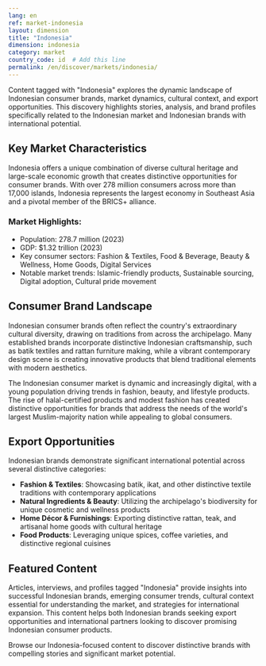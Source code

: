 ```yaml
---
lang: en
ref: market-indonesia
layout: dimension
title: "Indonesia"
dimension: indonesia
category: market
country_code: id  # Add this line
permalink: /en/discover/markets/indonesia/
---
```


Content tagged with "Indonesia" explores the dynamic landscape of Indonesian consumer brands, market dynamics, cultural context, and export opportunities. This discovery highlights stories, analysis, and brand profiles specifically related to the Indonesian market and Indonesian brands with international potential.

## Key Market Characteristics

Indonesia offers a unique combination of diverse cultural heritage and large-scale economic growth that creates distinctive opportunities for consumer brands. With over 278 million consumers across more than 17,000 islands, Indonesia represents the largest economy in Southeast Asia and a pivotal member of the BRICS+ alliance.

### Market Highlights:
- Population: 278.7 million (2023)
- GDP: $1.32 trillion (2023)
- Key consumer sectors: Fashion & Textiles, Food & Beverage, Beauty & Wellness, Home Goods, Digital Services
- Notable market trends: Islamic-friendly products, Sustainable sourcing, Digital adoption, Cultural pride movement

## Consumer Brand Landscape

Indonesian consumer brands often reflect the country's extraordinary cultural diversity, drawing on traditions from across the archipelago. Many established brands incorporate distinctive Indonesian craftsmanship, such as batik textiles and rattan furniture making, while a vibrant contemporary design scene is creating innovative products that blend traditional elements with modern aesthetics.

The Indonesian consumer market is dynamic and increasingly digital, with a young population driving trends in fashion, beauty, and lifestyle products. The rise of halal-certified products and modest fashion has created distinctive opportunities for brands that address the needs of the world's largest Muslim-majority nation while appealing to global consumers.

## Export Opportunities

Indonesian brands demonstrate significant international potential across several distinctive categories:

- **Fashion & Textiles**: Showcasing batik, ikat, and other distinctive textile traditions with contemporary applications
- **Natural Ingredients & Beauty**: Utilizing the archipelago's biodiversity for unique cosmetic and wellness products
- **Home Décor & Furnishings**: Exporting distinctive rattan, teak, and artisanal home goods with cultural heritage
- **Food Products**: Leveraging unique spices, coffee varieties, and distinctive regional cuisines

## Featured Content

Articles, interviews, and profiles tagged "Indonesia" provide insights into successful Indonesian brands, emerging consumer trends, cultural context essential for understanding the market, and strategies for international expansion. This content helps both Indonesian brands seeking export opportunities and international partners looking to discover promising Indonesian consumer products.

Browse our Indonesia-focused content to discover distinctive brands with compelling stories and significant market potential.